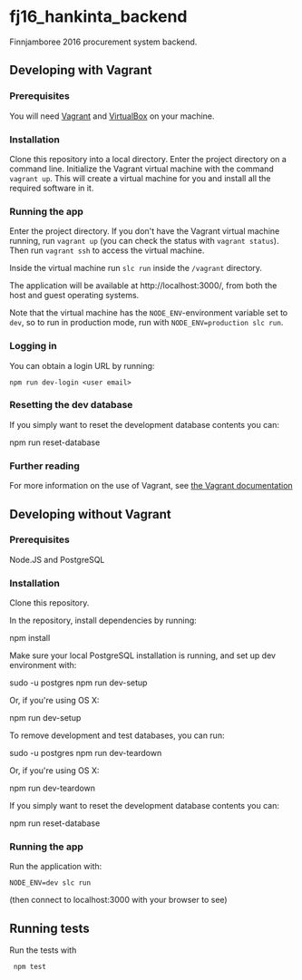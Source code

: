 # fj16_hankinta_backend

Finnjamboree 2016 procurement system backend.

## Developing with Vagrant
### Prerequisites
You will need [Vagrant](https://www.vagrantup.com/) and [VirtualBox](https://www.virtualbox.org/) on your machine.

### Installation
Clone this repository into a local directory. Enter the project directory on a command line. Initialize the Vagrant virtual machine with the command `vagrant up`. This will create a virtual machine for you and install all the required software in it.

### Running the app
Enter the project directory. If you don't have the Vagrant virtual machine running, run `vagrant up` (you can check the status with `vagrant status`). Then run `vagrant ssh` to access the virtual machine.

Inside the virtual machine run `slc run` inside the `/vagrant` directory.

The application will be available at http://localhost:3000/, from both the host and guest operating systems.

Note that the virtual machine has the `NODE_ENV`-environment variable set to `dev`, so to run in production mode, run with `NODE_ENV=production slc run`.

### Logging in

You can obtain a login URL by running:

    npm run dev-login <user email>

### Resetting the dev database

If you simply want to reset the development database contents you can:

  npm run reset-database

### Further reading
For more information on the use of Vagrant, see [the Vagrant documentation](https://docs.vagrantup.com/v2/)

## Developing without Vagrant
### Prerequisites

Node.JS and PostgreSQL

### Installation

Clone this repository.

In the repository, install dependencies by running:

  npm install

Make sure your local PostgreSQL installation is running, and set up dev environment with:

  sudo -u postgres npm run dev-setup

Or, if you're using OS X:

  npm run dev-setup

To remove development and test databases, you can run:

  sudo -u postgres npm run dev-teardown

Or, if you're using OS X:

  npm run dev-teardown

If you simply want to reset the development database contents you can:

  npm run reset-database

### Running the app

Run the application with:

    NODE_ENV=dev slc run

   (then connect to localhost:3000 with your browser to see)

## Running tests

Run the tests with

     npm test
